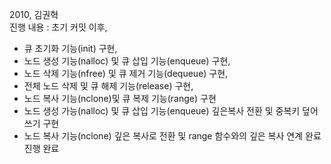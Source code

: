 2010, 김권혁  
진행 내용 : 초기 커밋 이후,
- 큐 초기화 기능(init) 구현,
- 노드 생성 기능(nalloc) 및 큐 삽입 기능(enqueue) 구현,
- 노드 삭제 기능(nfree) 및 큐 제거 기능(dequeue) 구현,
- 전체 노드 삭제 및 큐 해제 기능(release) 구현,
- 노드 복사 기능(nclone)및 큐 복제 기능(range) 구현
- 노드 생성 가능(nalloc) 및 큐 삽입 기능(enqueue) 깊은복사 전환 및 중복키 덮어쓰기 구현
- 노드 복사 기능(nclone) 깊은 복사로 전환 및 range 함수와의 깊은 복사 연계 완료
진행 완료